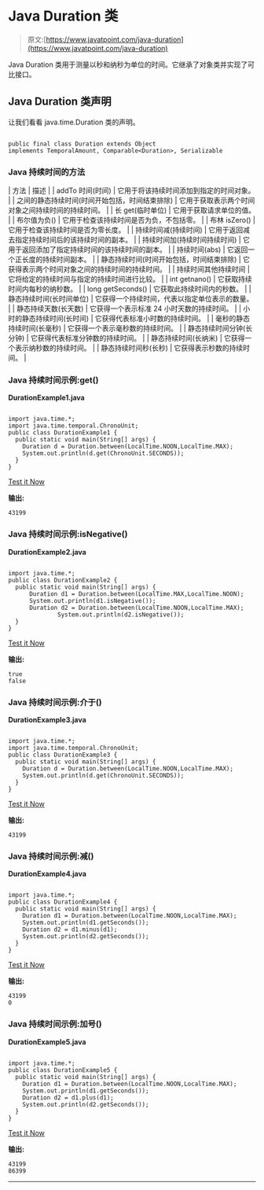 # Java Duration 类

> 原文:[https://www.javatpoint.com/java-duration](https://www.javatpoint.com/java-duration)

Java Duration 类用于测量以秒和纳秒为单位的时间。它继承了对象类并实现了可比接口。

## Java Duration 类声明

让我们看看 java.time.Duration 类的声明。

```

public final class Duration extends Object 
implements TemporalAmount, Comparable<Duration>, Serializable

```

### Java 持续时间的方法

| 方法 | 描述 |
| addTo 时间(时间) | 它用于将该持续时间添加到指定的时间对象。 |
| 之间的静态持续时间(时间开始包括，时间结束排除) | 它用于获取表示两个时间对象之间持续时间的持续时间。 |
| 长 get(临时单位) | 它用于获取请求单位的值。 |
| 布尔值为负() | 它用于检查该持续时间是否为负，不包括零。 |
| 布林 isZero() | 它用于检查该持续时间是否为零长度。 |
| 持续时间减(持续时间) | 它用于返回减去指定持续时间后的该持续时间的副本。 |
| 持续时间加(持续时间持续时间) | 它用于返回添加了指定持续时间的该持续时间的副本。 |
| 持续时间(abs) | 它返回一个正长度的持续时间副本。 |
| 静态持续时间(时间开始包括，时间结束排除) | 它获得表示两个时间对象之间的持续时间的持续时间。 |
| 持续时间其他持续时间 | 它将给定的持续时间与指定的持续时间进行比较。 |
| int getnano() | 它获取持续时间内每秒的纳秒数。 |
| long getSeconds() | 它获取此持续时间内的秒数。 |
| 静态持续时间(长时间单位) | 它获得一个持续时间，代表以指定单位表示的数量。 |
| 静态持续天数(长天数) | 它获得一个表示标准 24 小时天数的持续时间。 |
| 小时的静态持续时间(长时间) | 它获得代表标准小时数的持续时间。 |
| 毫秒的静态持续时间(长毫秒) | 它获得一个表示毫秒数的持续时间。 |
| 静态持续时间分钟(长分钟) | 它获得代表标准分钟数的持续时间。 |
| 静态持续时间(长纳米) | 它获得一个表示纳秒数的持续时间。 |
| 静态持续时间秒(长秒) | 它获得表示秒数的持续时间。 |

### Java 持续时间示例:get()

**DurationExample1.java**

```

import java.time.*;
import java.time.temporal.ChronoUnit;
public class DurationExample1 {
  public static void main(String[] args) {
    Duration d = Duration.between(LocalTime.NOON,LocalTime.MAX);
    System.out.println(d.get(ChronoUnit.SECONDS));  
  }
}

```

[Test it Now](https://compiler.javatpoint.com/opr/test.jsp?filename=DurationExample1)

**输出:**

```
43199

```

### Java 持续时间示例:isNegative()

**DurationExample2.java**

```

import java.time.*;
public class DurationExample2 {
  public static void main(String[] args) {
	  Duration d1 = Duration.between(LocalTime.MAX,LocalTime.NOON);
	  System.out.println(d1.isNegative());
	  Duration d2 = Duration.between(LocalTime.NOON,LocalTime.MAX);
              System.out.println(d2.isNegative());    
  }
}

```

[Test it Now](https://compiler.javatpoint.com/opr/test.jsp?filename=DurationExample2)

**输出:**

```
true
false

```

### Java 持续时间示例:介于()

**DurationExample3.java**

```

import java.time.*;
import java.time.temporal.ChronoUnit;
public class DurationExample3 {
  public static void main(String[] args) {
    Duration d = Duration.between(LocalTime.NOON,LocalTime.MAX);
    System.out.println(d.get(ChronoUnit.SECONDS));  
  }
}

```

[Test it Now](https://compiler.javatpoint.com/opr/test.jsp?filename=DurationExample3)

**输出:**

```
43199

```

### Java 持续时间示例:减()

**DurationExample4.java**

```

import java.time.*;
public class DurationExample4 {
  public static void main(String[] args) {
    Duration d1 = Duration.between(LocalTime.NOON,LocalTime.MAX);
    System.out.println(d1.getSeconds());
    Duration d2 = d1.minus(d1);
    System.out.println(d2.getSeconds());
  }
}

```

[Test it Now](https://compiler.javatpoint.com/opr/test.jsp?filename=DurationExample4)

**输出:**

```
43199
0

```

### Java 持续时间示例:加号()

**DurationExample5.java**

```

import java.time.*;
public class DurationExample5 {
  public static void main(String[] args) {
    Duration d1 = Duration.between(LocalTime.NOON,LocalTime.MAX);
    System.out.println(d1.getSeconds());
    Duration d2 = d1.plus(d1);
    System.out.println(d2.getSeconds());
  }
}

```

[Test it Now](https://compiler.javatpoint.com/opr/test.jsp?filename=DurationExample5)

**输出:**

```
43199
86399

```

* * *